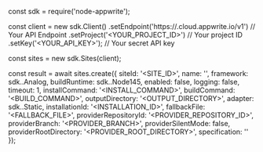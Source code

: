 const sdk = require('node-appwrite');

const client = new sdk.Client()
    .setEndpoint('https://<REGION>.cloud.appwrite.io/v1') // Your API Endpoint
    .setProject('<YOUR_PROJECT_ID>') // Your project ID
    .setKey('<YOUR_API_KEY>'); // Your secret API key

const sites = new sdk.Sites(client);

const result = await sites.create({
    siteId: '<SITE_ID>',
    name: '<NAME>',
    framework: sdk..Analog,
    buildRuntime: sdk..Node145,
    enabled: false,
    logging: false,
    timeout: 1,
    installCommand: '<INSTALL_COMMAND>',
    buildCommand: '<BUILD_COMMAND>',
    outputDirectory: '<OUTPUT_DIRECTORY>',
    adapter: sdk..Static,
    installationId: '<INSTALLATION_ID>',
    fallbackFile: '<FALLBACK_FILE>',
    providerRepositoryId: '<PROVIDER_REPOSITORY_ID>',
    providerBranch: '<PROVIDER_BRANCH>',
    providerSilentMode: false,
    providerRootDirectory: '<PROVIDER_ROOT_DIRECTORY>',
    specification: ''
});
